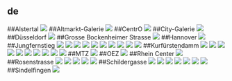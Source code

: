 ## de
##Alstertal
<img src="https://www.apple.com/de/retail/alstertal/images/hero_large_2x.jpg"/>
##Altmarkt-Galerie
<img src="https://www.apple.com/de/retail/altmarkt-galerie/images/hero_large_2x.jpg"/>
##CentrO
<img src="https://www.apple.com/de/retail/centro/images/hero_large_2x.jpg"/>
##City-Galerie
<img src="https://www.apple.com/de/retail/city-galerie/images/hero_large_2x.jpg"/>
##Düsseldorf
<img src="https://www.apple.com/de/retail/duesseldorf/images/hero_large_2x.jpg"/>
##Grosse Bockenheimer Strasse
<img src="https://www.apple.com/de/retail/grossebockenheimerstrasse/images/hero_large_2x.jpg"/>
##Hannover
<img src="https://www.apple.com/de/retail/hannover/images/hero_large_2x.jpg"/>
##Jungfernstieg
<img src="https://www.apple.com/de/retail/jungfernstieg/images/hero_large_2x.jpg"/>
<img src="nan"/>
<img src="nan"/>
<img src="nan"/>
<img src="nan"/>
<img src="nan"/>
<img src="nan"/>
<img src="nan"/>
<img src="nan"/>
<img src="nan"/>
##Kurfürstendamm
<img src="https://www.apple.com/de/retail/kurfuerstendamm/images/hero_large_2x.jpg"/>
<img src="nan"/>
<img src="nan"/>
<img src="nan"/>
<img src="nan"/>
<img src="nan"/>
<img src="nan"/>
<img src="nan"/>
<img src="nan"/>
<img src="nan"/>
##MTZ
<img src="https://www.apple.com/de/retail/mtz/images/hero_large_2x.jpg"/>
##OEZ
<img src="https://www.apple.com/de/retail/oez/images/hero_large_2x.jpg"/>
##Rhein Center
<img src="https://www.apple.com/de/retail/rheincenter/images/hero_large_2x.jpg"/>
##Rosenstrasse
<img src="https://www.apple.com/de/retail/rosenstrasse/images/hero_large_2x.jpg"/>
<img src="nan"/>
<img src="nan"/>
<img src="nan"/>
<img src="nan"/>
##Schildergasse
<img src="https://www.apple.com/de/retail/schildergasse/images/hero_large_2x.jpg"/>
<img src="nan"/>
<img src="nan"/>
<img src="nan"/>
<img src="nan"/>
<img src="nan"/>
<img src="nan"/>
##Sindelfingen
<img src="https://www.apple.com/de/retail/sindelfingen/images/hero_large_2x.jpg"/>
